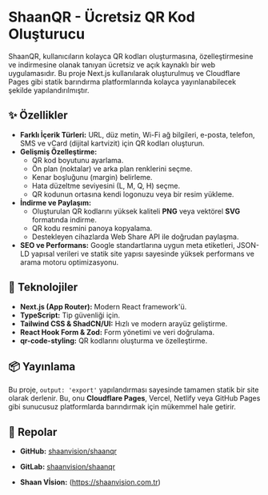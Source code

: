 # ShaanQR - Ücretsiz QR Kod Oluşturucu

ShaanQR, kullanıcıların kolayca QR kodları oluşturmasına, özelleştirmesine ve indirmesine olanak tanıyan ücretsiz ve açık kaynaklı bir web uygulamasıdır. Bu proje Next.js kullanılarak oluşturulmuş ve Cloudflare Pages gibi statik barındırma platformlarında kolayca yayınlanabilecek şekilde yapılandırılmıştır.

## ✨ Özellikler

- **Farklı İçerik Türleri:** URL, düz metin, Wi-Fi ağ bilgileri, e-posta, telefon, SMS ve vCard (dijital kartvizit) için QR kodları oluşturun.
- **Gelişmiş Özelleştirme:**
  - QR kod boyutunu ayarlama.
  - Ön plan (noktalar) ve arka plan renklerini seçme.
  - Kenar boşluğunu (margin) belirleme.
  - Hata düzeltme seviyesini (L, M, Q, H) seçme.
  - QR kodunun ortasına kendi logonuzu veya bir resim yükleme.
- **İndirme ve Paylaşım:**
  - Oluşturulan QR kodlarını yüksek kaliteli **PNG** veya vektörel **SVG** formatında indirme.
  - QR kodu resmini panoya kopyalama.
  - Destekleyen cihazlarda Web Share API ile doğrudan paylaşma.
- **SEO ve Performans:** Google standartlarına uygun meta etiketleri, JSON-LD yapısal verileri ve statik site yapısı sayesinde yüksek performans ve arama motoru optimizasyonu.

## 🚀 Teknolojiler

- **Next.js (App Router):** Modern React framework'ü.
- **TypeScript:** Tip güvenliği için.
- **Tailwind CSS & ShadCN/UI:** Hızlı ve modern arayüz geliştirme.
- **React Hook Form & Zod:** Form yönetimi ve veri doğrulama.
- **qr-code-styling:** QR kodlarını oluşturma ve özelleştirme.

## 📦 Yayınlama

Bu proje, `output: 'export'` yapılandırması sayesinde tamamen statik bir site olarak derlenir. Bu, onu **Cloudflare Pages**, Vercel, Netlify veya GitHub Pages gibi sunucusuz platformlarda barındırmak için mükemmel hale getirir.

## 🔗 Repolar

- **GitHub:** [shaanvision/shaanqr](https://github.com/shaanvision/shaanqr)
- **GitLab:** [shaanvision/shaanqr](https://gitlab.com/shaanvision/shaanqr)

- **Shaan Vİsion:** (https://shaanvision.com.tr)
